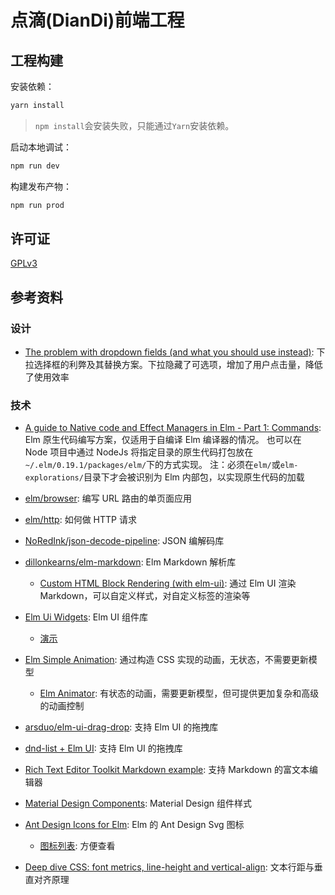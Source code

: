 点滴(DianDi)前端工程
===================================

## 工程构建

安装依赖：

```bash
yarn install
```

> `npm install`会安装失败，只能通过`Yarn`安装依赖。

启动本地调试：

```bash
npm run dev
```

构建发布产物：

```bash
npm run prod
```

## 许可证

[GPLv3](./LICENSE)

## 参考资料

### 设计

- [The problem with dropdown fields (and what you should use instead)](https://designsmarts.co/the-problem-with-dropdowns/):
  下拉选择框的利弊及其替换方案。下拉隐藏了可选项，增加了用户点击量，降低了使用效率

### 技术

- [A guide to Native code and Effect Managers in Elm - Part 1: Commands](https://dev.to/jjant/a-guide-to-native-code-and-effect-managers-in-elm-part-1-commands-1k6n):
  Elm 原生代码编写方案，仅适用于自编译 Elm 编译器的情况。
  也可以在 Node 项目中通过 NodeJs 将指定目录的原生代码打包放在`~/.elm/0.19.1/packages/elm/`下的方式实现。
  注：必须在`elm/`或`elm-explorations/`目录下才会被识别为 Elm 内部包，以实现原生代码的加载

- [elm/browser](https://package.elm-lang.org/packages/elm/browser/latest/Browser):
  编写 URL 路由的单页面应用
- [elm/http](https://package.elm-lang.org/packages/elm/http/latest/Http):
  如何做 HTTP 请求
- [NoRedInk/json-decode-pipeline](https://package.elm-lang.org/packages/NoRedInk/elm-json-decode-pipeline/latest):
  JSON 编解码库
- [dillonkearns/elm-markdown](https://package.elm-lang.org/packages/dillonkearns/elm-markdown/7.0.1/):
  Elm Markdown 解析库
  - [Custom HTML Block Rendering (with elm-ui)](https://ellie-app.com/d7R3b9FsHfCa1):
    通过 Elm UI 渲染 Markdown，可以自定义样式，对自定义标签的渲染等
- [Elm Ui Widgets](https://package.elm-lang.org/packages/Orasund/elm-ui-widgets/3.4.0/):
  Elm UI 组件库
  - [演示](https://orasund.github.io/elm-ui-widgets/Button)
- [Elm Simple Animation](https://package.elm-lang.org/packages/andrewMacmurray/elm-simple-animation/2.3.0/):
  通过构造 CSS 实现的动画，无状态，不需要更新模型
  - [Elm Animator](https://package.elm-lang.org/packages/mdgriffith/elm-animator/1.1.1/):
    有状态的动画，需要更新模型，但可提供更加复杂和高级的动画控制
- [arsduo/elm-ui-drag-drop](https://package.elm-lang.org/packages/arsduo/elm-ui-drag-drop/latest/):
  支持 Elm UI 的拖拽库
- [dnd-list + Elm UI](https://annaghi.github.io/dnd-list/introduction/basic-elm-ui):
  支持 Elm UI 的拖拽库
- [Rich Text Editor Toolkit Markdown example](https://mweiss.github.io/elm-rte-toolkit/#/examples/markdown):
  支持 Markdown 的富文本编辑器

- [Material Design Components](https://m2.material.io/components):
  Material Design 组件样式
- [Ant Design Icons for Elm](https://package.elm-lang.org/packages/lemol/ant-design-icons-elm/latest/):
  Elm 的 Ant Design Svg 图标
  - [图标列表](https://ant.design/components/icon): 方便查看
- [Deep dive CSS: font metrics, line-height and vertical-align](https://iamvdo.me/en/blog/css-font-metrics-line-height-and-vertical-align):
  文本行距与垂直对齐原理
